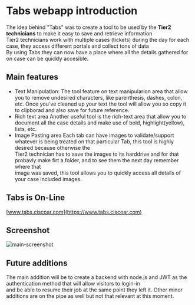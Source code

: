 # Tabs webapp introduction
The idea behind "Tabs" was to create a tool to be used by the **Tier2 technicians** to make it easy to save and retrieve information<br>
Tier2 technicians work with multiple cases (tickets) during the day for each case, they access different portals and collect tons of data<br>
By using Tabs they can now have a place where all the details gathered for on case can be quickly accesible.<br>
## Main features
* Text Manipulation:
The tool feature on text manipularion area that allow you to remove undesired characters, like parenthesis, dashes, colon, etc.
Once you've cleaned up your text the tool will allow you so copy it to clipborad and also save for future reference.
* Rich text area
Another useful tool is the rich-text area that allow you to document all the case details and make use of bold, highlight(yellow), lists, etc.
* Image Pasting area
  Each tab can have images to validate/support whatever is being treated on that particular Tab, this tool is highly desired because otherwise the <br>
  Tier2 technician has to save the images to its harddrive and for that probavly make firt a folder, and to see them the next day remember where that<br>
  image was saved, this tool allows you to quickly access all details of your case included images.
## Tabs is On-Line
[www.tabs.ciscoar.com](https://www.tabs.ciscoar.com)
## Screenshot
![main-screenshot](https://github.com/user-attachments/assets/44b2c27a-4086-4c08-a274-43c1bd724bf1)
## Future additions
The main addition will be to create a backend with node.js and JWT as the authentication method that will allow visitors to login-in<br>
and be able to resume their job at the same point they left it.
Other minor additions are on the pipe as well but not that relevant at this moment.
